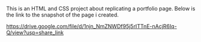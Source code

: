 This is an HTML and CSS project about replicating a portfolio page. Below is the link to the snapshot of the page i created.

https://drive.google.com/file/d/1njn_NmZNWDf95j5rITTnE-nAcjR6Iq-Q/view?usp=share_link
